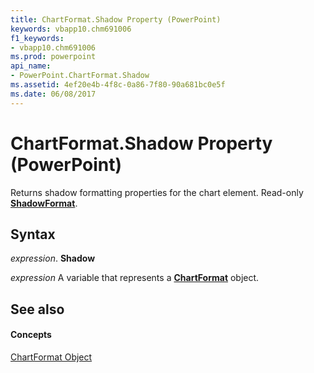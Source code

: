 ```yaml
---
title: ChartFormat.Shadow Property (PowerPoint)
keywords: vbapp10.chm691006
f1_keywords:
- vbapp10.chm691006
ms.prod: powerpoint
api_name:
- PowerPoint.ChartFormat.Shadow
ms.assetid: 4ef20e4b-4f8c-0a86-7f80-90a681bc0e5f
ms.date: 06/08/2017
---
```



# ChartFormat.Shadow Property (PowerPoint)

Returns shadow formatting properties for the chart element. Read-only  **[ShadowFormat](PowerPoint.ShadowFormat.md)**.


## Syntax

 _expression_. **Shadow**

 _expression_ A variable that represents a **[ChartFormat](PowerPoint.ChartFormat.md)** object.


## See also


#### Concepts


[ChartFormat Object](PowerPoint.ChartFormat.md)

